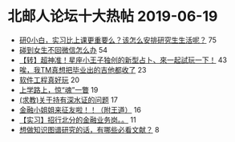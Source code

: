 # 北邮人论坛十大热帖 2019-06-19

- [研0小白，实习比上课更重要么？该怎么安排研究生生活呢？](https://bbs.byr.cn/article/AimGraduate/1168894) 75
- [碰到女生不回微信怎么办](https://bbs.byr.cn/article/Feeling/3114139) 54
- [【转】超神准！星座小王子独创的新型占卜、來一起試玩一下！](https://bbs.byr.cn/article/Constellations/326533) 43
- [唉，我TM真想把毕业出的吉他都收了](https://bbs.byr.cn/article/Guitar/153344) 23
- [软件工程真好玩](https://bbs.byr.cn/article/Talking/6129512) 20
- [上学路上，惊“魂”一瞥](https://bbs.byr.cn/article/Picture/3243828) 19
- [(求教)关于持有深水证的问题](https://bbs.byr.cn/article/Swim/127001) 17
- [金融小姐姐来征友啦！！（附王道）](https://bbs.byr.cn/article/Friends/1929024) 16
- [【实习】招行北分的金融业务岗。。](https://bbs.byr.cn/article/Job/2037115) 11
- [想做知识图谱研究的话，有哪些必看文献？](https://bbs.byr.cn/article/ML_DM/34588) 8


